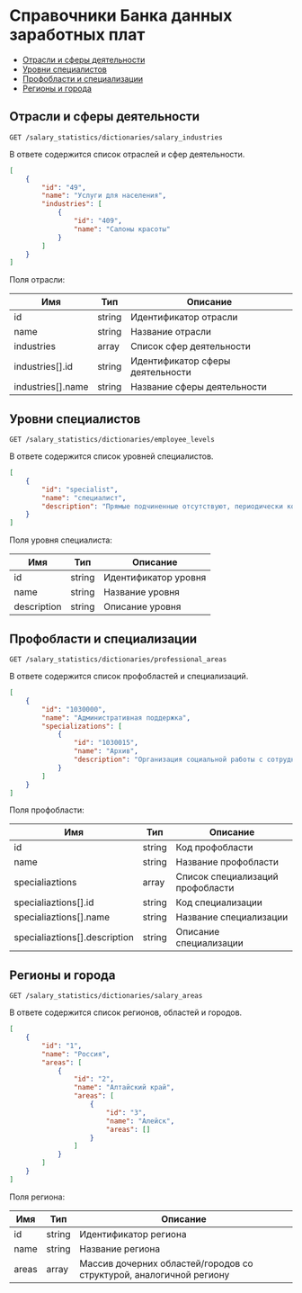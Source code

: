 # Справочники Банка данных заработных плат

* [Отрасли и сферы деятельности](#salary-industries)
* [Уровни специалистов](#employee-levels)
* [Профобласти и специализации](#professional-areas)
* [Регионы и города](#salary-areas)

<a name="salary-industries"></a>
## Отрасли и сферы деятельности

```
GET /salary_statistics/dictionaries/salary_industries
```

В ответе содержится список отраслей и сфер деятельности.

```json
[
    {
        "id": "49",
        "name": "Услуги для населения",
        "industries": [
            {
                "id": "409",
                "name": "Салоны красоты"
            }
        ]
    }
]
```

Поля отрасли:

Имя | Тип | Описание
--- | --- | ---
id | string | Идентификатор отрасли
name | string | Название отрасли
industries | array | Список сфер деятельности
industries[].id | string | Идентификатор сферы деятельности
industries[].name | string | Название сферы деятельности
 
<a name="employee-levels"></a>
## Уровни специалистов

```
GET /salary_statistics/dictionaries/employee_levels
```

В ответе содержится список уровней специалистов.

```json
[
    {
        "id": "specialist",
        "name": "специалист",
        "description": "Прямые подчиненные отсутствуют, периодически координирует работу других сотрудников в рамках поставленной задачи."
    }
]
```

Поля уровня специалиста:

Имя | Тип | Описание
--- | --- | ---
id | string | Идентификатор уровня
name | string | Название уровня
description | string | Описание уровня
 
 
<a name="professional-areas"></a>
## Профобласти и специализации

```
GET /salary_statistics/dictionaries/professional_areas
```

В ответе содержится список профобластей и специализаций.

```json
[
    {
        "id": "1030000",
        "name": "Административная поддержка",
        "specializations": [
            {
                "id": "1030015",
                "name": "Архив",
                "description": "Организация социальной работы с сотрудниками, распределение фонда материальной и социальной помощи"
            }
        ]
    }
]
```

Поля профобласти:

Имя | Тип | Описание
--- | --- | ---
id | string | Код профобласти
name | string | Название профобласти
specialiaztions | array | Список специализаций профобласти
specialiaztions[].id | string | Код специализации
specialiaztions[].name | string | Название специализации
specialiaztions[].description | string | Описание специализации


<a name="salary-areas"></a>
## Регионы и города

```
GET /salary_statistics/dictionaries/salary_areas
```

В ответе содержится список регионов, областей и городов.

```json
[
    {
        "id": "1",
        "name": "Россия",
        "areas": [
            {
                "id": "2",
                "name": "Алтайский край",
                "areas": [
                    {
                        "id": "3",
                        "name": "Алейск",
                        "areas": []
                    }
                ]
            }    
        ]
    }
]
```

Поля региона:

Имя | Тип | Описание
--- | --- | ---
id | string | Идентификатор региона
name | string | Название региона
areas | array | Массив дочерних областей/городов со структурой, аналогичной региону
